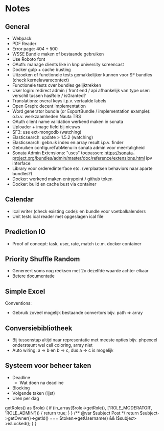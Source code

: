 # Notes

## General

* Webpack 
* PDF Reader
* Error page: 404 + 500
* WSSE Bundle maken of bestaande gebruiken
* Use Roboto font
* OAuth: manage clients like in knp university screencast
* Docker gulp + cache busting
* Uitzoeken of functionele tests gemakkelijker kunnen voor SF bundles (check kernelawarecontext)
* Functionele tests over bundles gelijktrekken
* User login: redirect admin / front end / api afhankelijk van type user: verschil tussen hasRole / isGranted?
* Translations: overal keys i.p.v. vertaalde labels
* Open Graph: decent implementation
* Word generator bundle (or ExportBundle / implementation example): o.b.v. werkzaamheden Nauta TRS
* OAuth client name validation werkend maken in sonata
* Uploader + image field bij nieuws
* SF3: use ext-mongodb (watching)
* Elasticsearch: update > 1.5.2 (watching)
* Elasticsearch: gebruik index en array result i.p.v. finder
* Gebruiken configureTabMenu in sonata admin voor meertaligheid
* Sonata Admin Extensions: "uses" toepassen: https://sonata-project.org/bundles/admin/master/doc/reference/extensions.html ipv interface
* Library voor orderedinterface etc. (verplaatsen behaviors naar aparte bundles?)
* Docker: werkend maken entrypoint / github token
* Docker: build en cache bust via container

## Calendar

* Ical writer (check existing code): en bundle voor voetbalkalenders
* Unit tests ical reader met opgeslagen ical file

## Prediction IO

* Proof of concept: task, user, rate, match i.c.m. docker container

## Priority Shuffle Random

* Genereert soms nog reeksen met 2x dezelfde waarde achter elkaar
* Betere documentatie

## Simple Excel

Conventions:
* Gebruik zoveel mogelijk bestaande convertors
  bijv. path => array
  
## Conversiebibliotheek  
  
* Bij tussenstap altijd naar representatie met meeste opties
  bijv. phpexcel ondersteunt wel cell coloring, array niet
* Auto wiring: a => b en b => c, dus a => c is mogelijk

## Systeem voor beheer taken

* Deadline
  * Wat doen na deadline
* Blocking
* Volgende taken (lijst)
* Uren per dag





<?php
use Sensio\Bundle\FrameworkExtraBundle\Configuration\Security;

class FooController
{
    /**
     * @Security("is_granted('CAN_SEE_POST', post)")
     */
    public function fooAction(Post $post)
    {
        // ...
    }
}


<?php
namespace App\Security\Voter;

use App\Entity\Post;
use Symfony\Component\Security\Core\Authentication\Token\TokenInterface;
use Symfony\Component\Security\Core\Authorization\Voter\Voter;

class EditPostVoter extends Voter
{    
    protected function supports($attribute, $subject)
    {
        // you only want to vote if the attribute and subject are what you expect
        return $attribute === 'CAN_EDIT_POST' && $subject instanceof Post;
    }

    protected function voteOnAttribute($attribute, $subject, TokenInterface $token)
    {
        // our previous business logic indicates that mods and admins can do it regardless
        foreach ($token->getRoles() as $role) {
            if (in_array($role->getRole(), ['ROLE_MODERATOR', 'ROLE_ADMIN'])) {
                return true;
            }
        }   

        /** @var $subject Post */
        return $subject->getOwner()->getId() === $token->getUsername() && !$subject->isLocked();
    }
}